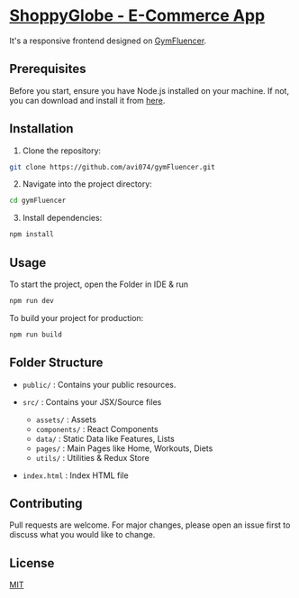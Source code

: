 # [ShoppyGlobe - E-Commerce App]()

It's a responsive frontend designed on [GymFluencer](https://gym.birlaventures.com/). 

## Prerequisites

Before you start, ensure you have Node.js installed on your machine. If not, you can download and install it from [here](https://nodejs.org/).

## Installation

1. Clone the repository:

```bash
git clone https://github.com/avi074/gymFluencer.git
```

2. Navigate into the project directory:

```bash
cd gymFluencer
```

3. Install dependencies:

```bash
npm install
```

## Usage

To start the project, open the Folder in IDE & run

```bash
npm run dev
```

To build your project for production:

```bash
npm run build
```

## Folder Structure

- `public/` : Contains your public resources.

- `src/` : Contains your JSX/Source files

  - `assets/` : Assets
  - `components/` : React Components
  - `data/` : Static Data like Features, Lists
  - `pages/` : Main Pages like Home, Workouts, Diets
  - `utils/` : Utilities & Redux Store

- `index.html` : Index HTML file


## Contributing

Pull requests are welcome. For major changes, please open an issue first to discuss what you would like to change.

## License

[MIT](LICENSE)
